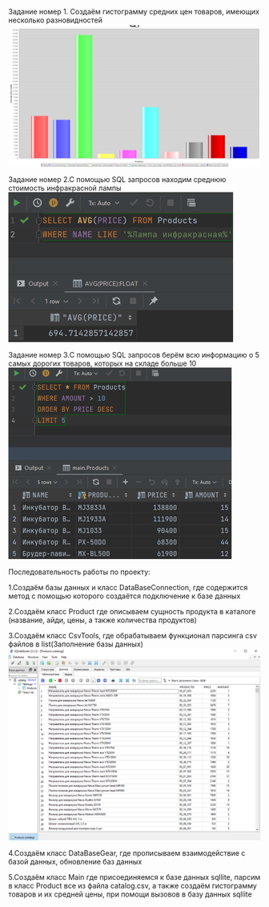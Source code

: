Задание номер 1. Создаём гистограмму средних цен товаров, имеющих несколько разновидностей
![img_1.png](Task_1.png)

Задание номер 2.С помощью SQL запросов находим среднюю стоимость инфракрасной лампы 
![img_2.png](Task_2.png)

Задание номер 3.C помощью SQL запросов берём всю информацию о 5 самых дорогих товаров, которых на складе больше 10
![img_3.png](Task_3.png)

Последовательность работы по проекту:

1.Создаём базы данных и класс DataBaseConnection, где содержится метод с помощью которого создаётся подключение к базе данных

2.Создаём класс Product где описываем сущность продукта в каталоге (название, айди, цены, а также количества продуктов)

3.Создаём класс CsvTools, где обрабатываем функционал парсинга csv файлов в list(Заполнение базы данных)
![img.png](img.png)

4.Создаём класс DataBaseGear, где прописываем взаимодействие с базой данных, обновление баз данных

5.Создаём класс Main где присоединяемся к базе данных sqllite, парсим в класс Product все из файла catalog.csv, а также создаём гистограмму товаров и их средней цены, при помощи вызовов в базу данных sqllite



